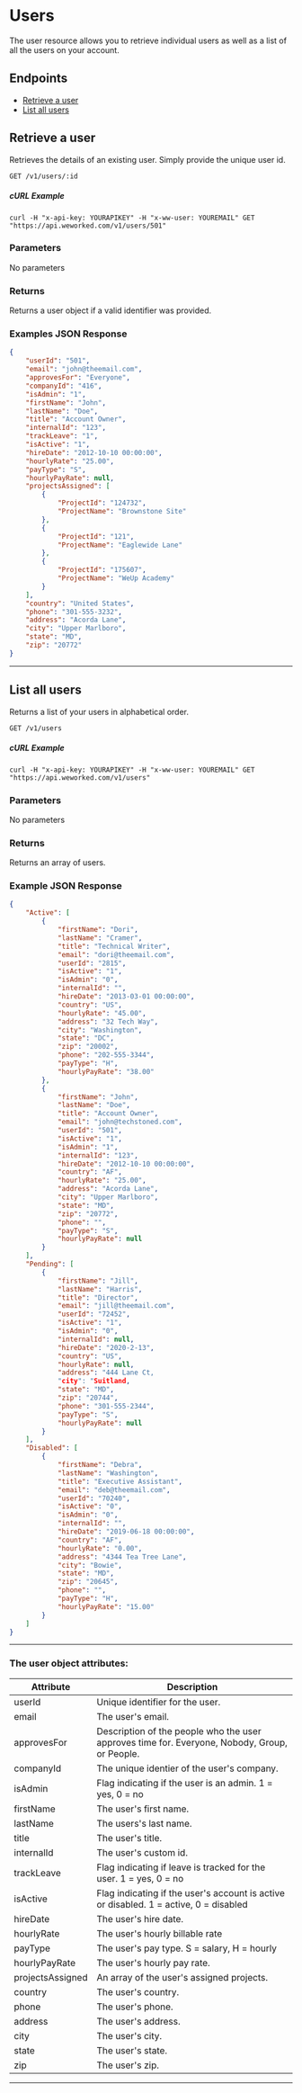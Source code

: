
# Users
The user resource allows you to retrieve individual users as well as a list of all the users on your account.

## Endpoints
* [Retrieve a user](#retrieve-a-user)
* [List all users](#list-all-users)

## Retrieve a user
Retrieves the details of an existing user. Simply provide the unique user id.

`GET /v1/users/:id`

##### cURL Example
`curl -H "x-api-key: YOURAPIKEY" -H "x-ww-user: YOUREMAIL" GET "https://api.weworked.com/v1/users/501"`

### Parameters
No parameters

### Returns
Returns a user object if a valid identifier was provided. 

### Examples JSON Response
```json
{
    "userId": "501",
    "email": "john@theemail.com",
    "approvesFor": "Everyone",
    "companyId": "416",
    "isAdmin": "1",
    "firstName": "John",
    "lastName": "Doe",
    "title": "Account Owner",
    "internalId": "123",
    "trackLeave": "1",
    "isActive": "1",
    "hireDate": "2012-10-10 00:00:00",
    "hourlyRate": "25.00",
    "payType": "S",
    "hourlyPayRate": null,
    "projectsAssigned": [
        {
            "ProjectId": "124732",
            "ProjectName": "Brownstone Site"
        },
        {
            "ProjectId": "121",
            "ProjectName": "Eaglewide Lane"
        },
        {
            "ProjectId": "175607",
            "ProjectName": "WeUp Academy"
        }
    ],
    "country": "United States",
    "phone": "301-555-3232",
    "address": "Acorda Lane",
    "city": "Upper Marlboro",
    "state": "MD",
    "zip": "20772"
}
```
-------------

## List all users
Returns a list of your users in alphabetical order.

`GET /v1/users`

##### cURL Example
`curl -H "x-api-key: YOURAPIKEY" -H "x-ww-user: YOUREMAIL" GET "https://api.weworked.com/v1/users"`

### Parameters
No parameters

### Returns
Returns an array of users.

### Example JSON Response
```json
{
    "Active": [
        {
            "firstName": "Dori",
            "lastName": "Cramer",
            "title": "Technical Writer",
            "email": "dori@theemail.com",
            "userId": "2815",
            "isActive": "1",
            "isAdmin": "0",
            "internalId": "",
            "hireDate": "2013-03-01 00:00:00",
            "country": "US",
            "hourlyRate": "45.00",
            "address": "32 Tech Way",
            "city": "Washington",
            "state": "DC",
            "zip": "20002",
            "phone": "202-555-3344",
            "payType": "H",
            "hourlyPayRate": "38.00"
        },
        {
            "firstName": "John",
            "lastName": "Doe",
            "title": "Account Owner",
            "email": "john@techstoned.com",
            "userId": "501",
            "isActive": "1",
            "isAdmin": "1",
            "internalId": "123",
            "hireDate": "2012-10-10 00:00:00",
            "country": "AF",
            "hourlyRate": "25.00",
            "address": "Acorda Lane",
            "city": "Upper Marlboro",
            "state": "MD",
            "zip": "20772",
            "phone": "",
            "payType": "S",
            "hourlyPayRate": null
        }
    ],
    "Pending": [
        {
            "firstName": "Jill",
            "lastName": "Harris",
            "title": "Director",
            "email": "jill@theemail.com",
            "userId": "72452",
            "isActive": "1",
            "isAdmin": "0",
            "internalId": null,
            "hireDate": "2020-2-13",
            "country": "US",
            "hourlyRate": null,
            "address": "444 Lane Ct,
            "city": "Suitland,
            "state": "MD",
            "zip": "20744",
            "phone": "301-555-2344",
            "payType": "S",
            "hourlyPayRate": null
        }
    ],
    "Disabled": [
        {
            "firstName": "Debra",
            "lastName": "Washington",
            "title": "Executive Assistant",
            "email": "deb@theemail.com",
            "userId": "70240",
            "isActive": "0",
            "isAdmin": "0",
            "internalId": "",
            "hireDate": "2019-06-18 00:00:00",
            "country": "AF",
            "hourlyRate": "0.00",
            "address": "4344 Tea Tree Lane",
            "city": "Bowie",
            "state": "MD",
            "zip": "20645",
            "phone": "",
            "payType": "H",
            "hourlyPayRate": "15.00"
        }
    ]
}
```

-------------

### The user object attributes:

| Attribute  | Description   |
| ---------- | ------------- |
| userId   | Unique identifier for the user.  |
| email       | The user's email.  |
| approvesFor    | Description of the people who the user approves time for. Everyone, Nobody, Group, or People. |
| companyId       | The unique identier of the user's company.  |
| isAdmin      | Flag indicating if the user is an admin. 1 = yes, 0 = no  |
| firstName        | The user's first name.  |
| lastName    | The users's last name.  |
| title   | The user's title.  |
| internalId  | The user's custom id.  |
| trackLeave    | Flag indicating if leave is tracked for the user. 1 = yes, 0 = no |
| isActive    | Flag indicating if the user's account is active or disabled. 1 = active, 0 = disabled  |
| hireDate    | The user's hire date. |
| hourlyRate    | The user's hourly billable rate  |
| payType    | The user's pay type. S = salary, H = hourly  |
| hourlyPayRate    | The user's hourly pay rate. |
| projectsAssigned    | An array of the user's assigned projects. |
| country    | The user's country.  |
| phone    | The user's phone.  |
| address    | The user's address.  |
| city    | The user's city.  |
| state    | The user's state.  |
| zip    | The user's zip.  |

-------------




